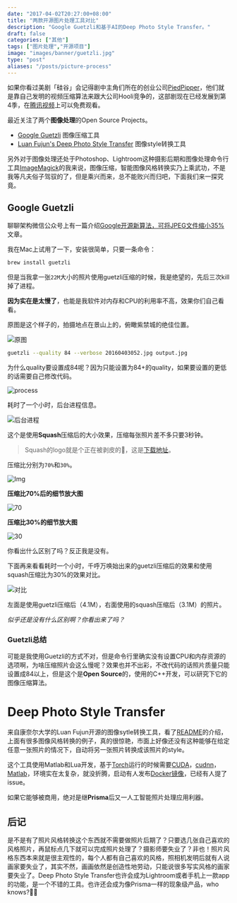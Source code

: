 ```yaml
---
date: "2017-04-02T20:27:00+08:00"
title: "两款开源图片处理工具对比"
description: "Google Guetzli和基于AI的Deep Photo Style Transfer。"
draft: false
categories: ["其他"]
tags: ["图片处理","开源项目"]
image: "images/banner/guetzli.jpg"
type: "post"
aliases: "/posts/picture-process"
---
```


如果你看过美剧「硅谷」会记得剧中主角们所在的创业公司[PiedPipper](www.piedpiper.com)，他们就是靠自己发明的视频压缩算法来跟大公司Hooli竞争的，这部剧现在已经发展到第4季，在[腾讯视频](http://v.qq.com/detail/d/dr2zn76oez8tyt4.html?ptag=baidu.aladdin.tv)上可以免费观看。

最近关注了两个**图像处理**的Open Source Projects。

- [Google Guetzli](https://github.com/google/guetzli) 图像压缩工具
- [Luan Fujun's Deep Photo Style Transfer](https://github.com/luanfujun/deep-photo-styletransfer) 图像style转换工具

另外对于图像处理还处于Photoshop、Lightroom这种摄影后期和图像处理命令行工具[ImageMagick](https://www.imagemagick.org/script/index.php)的我来说，图像压缩，智能图像风格转换实乃上乘武功，不是我等凡夫俗子驾驭的了，但是乘兴而来，总不能败兴而归吧，下面我们来一探究竟。

## Google Guetzli

聊聊架构微信公众号上有一篇介绍[Google开源新算法，可将JPEG文件缩小35%](https://mp.weixin.qq.com/s?__biz=MzA5Nzc4OTA1Mw==&mid=2659599074&idx=1&sn=a26ae2a8becdc1f2cfbddf44d8ca1495&chksm=8be997f0bc9e1ee6e33f3e33c73d11884ad66085c0aedc9dd5e482063482887d0733d8e7d187#rd)文章。

我在Mac上试用了一下，安装很简单，只要一条命令：

```Bash
brew install guetzli
```

但是当我拿一张`22M`大小的照片使用guetzli压缩的时候，我是绝望的，先后三次kill掉了进程。

**因为实在是太慢了**，也能是我软件对内存和CPU的利用率不高，效果你们自己看看。

原图是这个样子的，拍摄地点在景山上的，俯瞰紫禁城的绝佳位置。

![原图](IMG_5430.JPG)

```bash
guetzli --quality 84 --verbose 20160403052.jpg output.jpg
```

为什么quality要设置成84呢？因为只能设置为84+的quality，如果要设置的更低的话需要自己修改代码。

![process](IMG_5429.JPG)

耗时了一个小时，后台进程信息。

![后台进程](IMG_5428.JPG)

这个是使用**Squash**压缩后的大小效果，压缩每张照片差不多只要3秒钟。

> Squash的logo就是个正在被剥皮的🍊，这是[下载地址](http://xclient.info/s/squash.html)。

压缩比分别为`70%`和`30%`。

![Img](IMG_5434.JPG)

**压缩比70%后的细节放大图**

![70](IMG_5432.JPG)

**压缩比30%的细节放大图**

![30](IMG_5433.JPG)

你看出什么区别了吗？反正我是没有。

下面再来看看耗时一个小时，千呼万唤始出来的guetzli压缩后的效果和使用squash压缩比为30%的效果对比。

![对比](FullSizeRender.jpg)

左面是使用guetzli压缩后（4.1M），右面使用的squash压缩后（3.1M）的照片。

*似乎还是没有什么区别啊？你看出来了吗？*

### Guetzli总结

可能是我使用Guetzli的方式不对，但是命令行里确实没有设置CPU和内存资源的选项啊，为啥压缩照片会这么慢呢？效果也并不出彩，不改代码的话照片质量只能设置成84以上，但是这个是**Open Source**的，使用的C++开发，可以研究下它的图像压缩算法。

# Deep Photo Style Transfer 

来自康奈尔大学的Luan Fujun开源的图像sytle转换工具，看了[README](https://github.com/luanfujun/deep-photo-styletransfer)的介绍，上面有很多图像风格转换的例子，真的很惊艳，市面上好像还没有这种能够在给定任意一张照片的情况下，自动将另一张照片转换成该照片的style。

这个工具使用Matlab和Lua开发，基于[Torch](https://github.com/torch/torch7)运行的时候需要[CUDA](https://developer.nvidia.com/cuda-downloads)，[cudnn](https://developer.nvidia.com/cudnn)，[Matlab](https://www.mathworks.com/)，环境实在太复杂，就没折腾，启动有人发布[Docker镜像](https://github.com/luanfujun/deep-photo-styletransfer/issues/29)，已经有人提了issue。

如果它能够被商用，绝对是继**Prisma**后又一人工智能照片处理应用利器。

## 后记

是不是有了照片风格转换这个东西就不需要做照片后期了？只要选几张自己喜欢的风格照片，再鼠标点几下就可以完成照片处理了？摄影师要失业了？非也！照片风格东西本来就是很主观性的，每个人都有自己喜欢的风格，照相机发明后就有人说画家要失业了，其实不然，画画依然是创造性地劳动，只能说很多写实风格的画家要失业了。Deep Photo Style Transfer也许会成为Lightroom或者手机上一款app的功能，是一个不错的工具。也许还会成为像Prisma一样的现象级产品，who knows?🤷‍♂️
